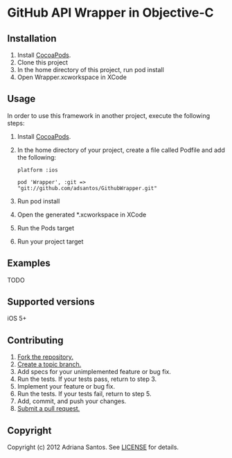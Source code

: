 # GitHub API Wrapper in Objective-C

## Installation

1. Install [CocoaPods](http://cocoapods.org).
2. Clone this project
3. In the home directory of this project, run pod install
4. Open Wrapper.xcworkspace in XCode

## Usage

In order to use this framework in another project, execute the following steps:

1. Install [CocoaPods](http://cocoapods.org).
2. In the home directory of your project, create a file called Podfile and add the following:
    ```
    platform :ios

    pod 'Wrapper', :git => "git://github.com/adsantos/GithubWrapper.git"
    ```

3. Run pod install
4. Open the generated *.xcworkspace in XCode
5. Run the Pods target
6. Run your project target

## Examples

TODO

## Supported versions

iOS 5+

## Contributing

1. [Fork the repository.](https://help.github.com/articles/fork-a-repo)
2. [Create a topic branch.](http://learn.github.com/p/branching.html)
3. Add specs for your unimplemented feature or bug fix.
4. Run the tests. If your tests pass, return to step 3.
5. Implement your feature or bug fix.
6. Run the tests. If your tests fail, return to step 5.
7. Add, commit, and push your changes.
8. [Submit a pull request.](https://help.github.com/articles/using-pull-requests)

## Copyright

Copyright (c) 2012 Adriana Santos. See [LICENSE](https://github.com/adsantos/GithubWrapper/blob/master/LICENSE) for details.
